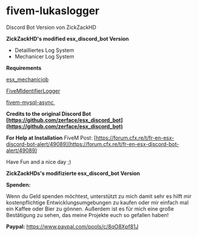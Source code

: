 # fivem-lukaslogger
Discord Bot Version von ZickZackHD

**ZickZackHD's modified esx_discord_bot Version**

+ Detailliertes Log System
+ Mechanicer Log System

**Requirements**

[esx_mechanicjob](included)

[FiveMIdentifierLogger](https://github.com/ThymonA/FiveMIdentifierLogger)

[fivem-mysql-async ](https://github.com/brouznouf/fivem-mysql-async)


**Credits to the original Discord Bot [https://github.com/zerface/esx_discord_bot](https://github.com/zerface/esx_discord_bot)**

**For Help at Installation**
FiveM Post: [https://forum.cfx.re/t/fr-en-esx-discord-bot-alert/49089](https://forum.cfx.re/t/fr-en-esx-discord-bot-alert/49089)

Have Fun and a nice day ;)

**ZickZackHDs's modifizierte esx_discord_bot Version**

**Spenden:**

Wenn du Geld spenden möchtest, unterstützt zu mich damit sehr es hilft mir kostenpflichtige Entwicklungsumgebungen zu kaufen oder mir einfach mal ein Kaffee oder Bier zu gönnen. Außerdem ist es für mich eine große Bestätigung zu sehen, das meine Projekte euch so gefallen haben!

**Paypal:** https://www.paypal.com/pools/c/8qO8Xpf81J
